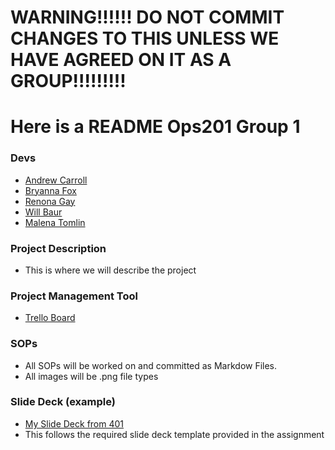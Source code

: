 # WARNING!!!!!!  DO NOT COMMIT CHANGES TO THIS UNLESS WE HAVE AGREED ON IT AS A GROUP!!!!!!!!!

# Here is a README  Ops201 Group 1

### Devs

- [Andrew Carroll](https://github.com/iAmAndrewCarroll)
- [Bryanna Fox](https://github.com/BryannaKFox)
- [Renona Gay](https://github.com/Foodisthebest)
- [Will Baur](https://github.com/Wrbaur/Wrbaur)
- [Malena Tomlin](https://github.com/mtcf987)

### Project Description

- This is where we will describe the project

### Project Management Tool

- [Trello Board](https://trello.com/b/3tjWW9Ub/201-group-project)

### SOPs

- All SOPs will be worked on and committed as Markdow Files.  
- All images will be .png file types

### Slide Deck (example)

- [My Slide Deck from 401](https://docs.google.com/presentation/d/1WVNK0GfpIdO6P-5To6NuZkjFZdvh4recSulh0l4g8Mo/edit#slide=id.g258d971fb16_0_14)
- This follows the required slide deck template provided in the assignment

